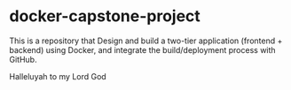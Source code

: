 # docker-capstone-project
This is a repository that Design and build a two-tier application (frontend + backend) using Docker, and integrate the build/deployment process with GitHub.

Halleluyah to my Lord God
